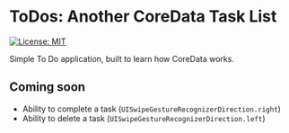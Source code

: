 # ToDos: Another CoreData Task List

[![License: MIT](https://img.shields.io/badge/License-MIT-yellow.svg)](https://opensource.org/licenses/MIT)

Simple To Do application, built to learn how CoreData works.

## Coming soon

* Ability to complete a task (`UISwipeGestureRecognizerDirection.right`)
* Ability to delete a task (`UISwipeGestureRecognizerDirection.left`)
